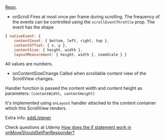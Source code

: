 [Repo](https://github.com/browniefed/examples/blob/realworld/commentmodal/realworld/app.ios.js).

- onScroll
Fires at most once per frame during scrolling. The frequency of the events can be controlled using the `scrollEventThrottle` prop. The event has the shape 
```js
{ nativeEvent: { 
    contentInset: { bottom, left, right, top }, 
    contentOffset: { x, y }, 
    contentSize: { height, width }, 
    layoutMeasurement: { height, width }, zoomScale } }
```
All values are numbers.

- onContentSizeChange
Called when scrollable content view of the ScrollView changes.

Handler function is passed the content width and content height as parameters: 
`(contentWidth, contentHeight)`

It's implemented using `onLayout` handler attached to the content container which this ScrollView renders.


Extra info:
[addListener](https://animationbook.codedaily.io/add-listener/)

Check questions at Udemy
[How does the if statement work in onMoveShouldSetPanResponder?](https://www.udemy.com/course/master-react-native-animations/learn/lecture/8648332#questions/9639898)
